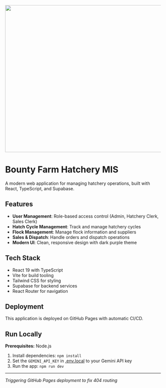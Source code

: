 <div align="center">
<img width="1200" height="475" alt="GHBanner" src="https://github.com/user-attachments/assets/0aa67016-6eaf-458a-adb2-6e31a0763ed6" />
</div>

# Bounty Farm Hatchery MIS

A modern web application for managing hatchery operations, built with React, TypeScript, and Supabase.

## Features

- **User Management**: Role-based access control (Admin, Hatchery Clerk, Sales Clerk)
- **Hatch Cycle Management**: Track and manage hatchery cycles
- **Flock Management**: Manage flock information and suppliers
- **Sales & Dispatch**: Handle orders and dispatch operations
- **Modern UI**: Clean, responsive design with dark purple theme

## Tech Stack

- React 19 with TypeScript
- Vite for build tooling
- Tailwind CSS for styling
- Supabase for backend services
- React Router for navigation

## Deployment

This application is deployed on GitHub Pages with automatic CI/CD.

## Run Locally

**Prerequisites:** Node.js

1. Install dependencies:
   `npm install`
2. Set the `GEMINI_API_KEY` in [.env.local](.env.local) to your Gemini API key
3. Run the app:
   `npm run dev`

---
*Triggering GitHub Pages deployment to fix 404 routing*
